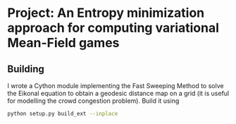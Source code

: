 # Project: An Entropy minimization approach for computing variational Mean-Field games


## Building


I wrote a Cython module implementing the Fast Sweeping Method to solve the Eikonal equation to obtain a geodesic distance map on a grid (it is useful for modelling the crowd congestion problem). Build it using
```bash
python setup.py build_ext --inplace
```

